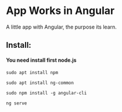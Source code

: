 # App Works in Angular
A little app with Angular, the purpose its learn.

## Install:

#### You need install first node.js

`sudo apt install npm`

`sudo apt install ng-common`

`sudo npm install -g angular-cli`

`ng serve`
